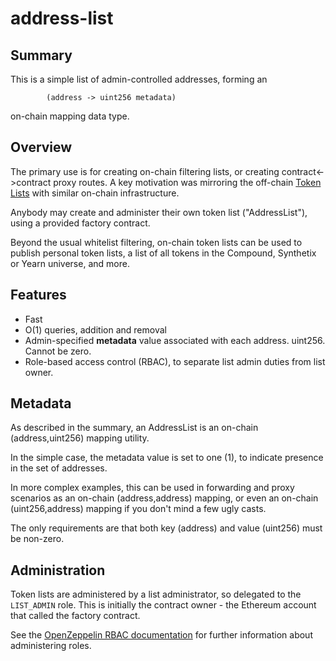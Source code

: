 # address-list

## Summary

This is a simple list of admin-controlled addresses, forming an
```
        (address -> uint256 metadata)
```
on-chain mapping data type.

## Overview

The primary use is for creating on-chain filtering lists, or creating
contract<->contract proxy routes.  A key motivation was mirroring
the off-chain [Token Lists](https://uniswap.org/blog/token-lists/)
with similar on-chain infrastructure.

Anybody may create and administer their own token list ("AddressList"),
using a provided factory contract.

Beyond the usual whitelist filtering, on-chain token lists can be used
to publish personal token lists, a list of all tokens in the Compound,
Synthetix or Yearn universe, and more.

## Features

* Fast
* O(1) queries, addition and removal
* Admin-specified **metadata** value associated with each address.  uint256.  Cannot be zero.
* Role-based access control (RBAC), to separate list admin duties
  from list owner.

## Metadata

As described in the summary, an AddressList is an on-chain
(address,uint256) mapping utility.

In the simple case, the metadata value is set to one (1), to indicate
presence in the set of addresses.

In more complex examples, this can be used in forwarding and proxy
scenarios as an on-chain (address,address) mapping, or even an on-chain
(uint256,address) mapping if you don't mind a few ugly casts.

The only requirements are that both key (address) and value (uint256)
must be non-zero.

## Administration

Token lists are administered by a list administrator, so delegated 
to the `LIST_ADMIN` role.  This is initially the contract owner - the
Ethereum account that called the factory contract.

See the [OpenZeppelin RBAC documentation](https://docs.openzeppelin.com/contracts/3.x/access-control#role-based-access-control) for further information
about administering roles.

